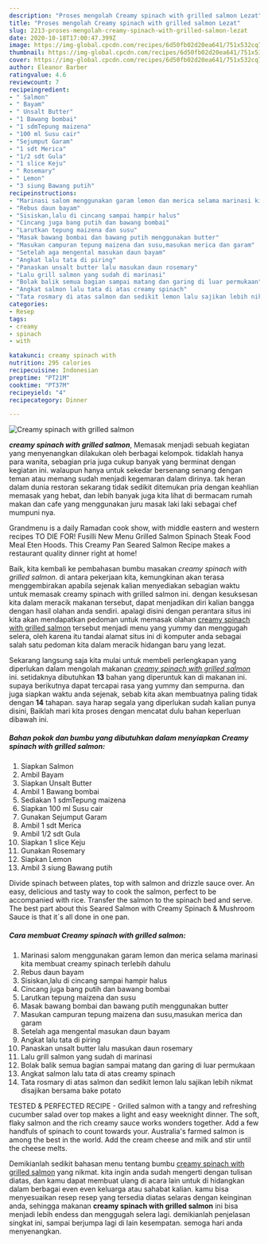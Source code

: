 ```yaml
---
description: "Proses mengolah Creamy spinach with grilled salmon Lezat"
title: "Proses mengolah Creamy spinach with grilled salmon Lezat"
slug: 2213-proses-mengolah-creamy-spinach-with-grilled-salmon-lezat
date: 2020-10-18T17:00:47.399Z
image: https://img-global.cpcdn.com/recipes/6d50fb02d20ea641/751x532cq70/creamy-spinach-with-grilled-salmon-foto-resep-utama.jpg
thumbnail: https://img-global.cpcdn.com/recipes/6d50fb02d20ea641/751x532cq70/creamy-spinach-with-grilled-salmon-foto-resep-utama.jpg
cover: https://img-global.cpcdn.com/recipes/6d50fb02d20ea641/751x532cq70/creamy-spinach-with-grilled-salmon-foto-resep-utama.jpg
author: Eleanor Barber
ratingvalue: 4.6
reviewcount: 7
recipeingredient:
- " Salmon"
- " Bayam"
- " Unsalt Butter"
- "1 Bawang bombai"
- "1 sdmTepung maizena"
- "100 ml Susu cair"
- "Sejumput Garam"
- "1 sdt Merica"
- "1/2 sdt Gula"
- "1 slice Keju"
- " Rosemary"
- " Lemon"
- "3 siung Bawang putih"
recipeinstructions:
- "Marinasi salom menggunakan garam lemon dan merica selama marinasi kita membuat creamy spinach terlebih dahulu"
- "Rebus daun bayam"
- "Sisiskan,lalu di cincang sampai hampir halus"
- "Cincang juga bang putih dan bawang bombai"
- "Larutkan tepung maizena dan susu"
- "Masak bawang bombai dan bawang putih menggunakan butter"
- "Masukan campuran tepung maizena dan susu,masukan merica dan garam"
- "Setelah aga mengental masukan daun bayam"
- "Angkat lalu tata di piring"
- "Panaskan unsalt butter lalu masukan daun rosemary"
- "Lalu grill salmon yang sudah di marinasi"
- "Bolak balik semua bagian sampai matang dan garing di luar permukaan"
- "Angkat salmon lalu tata di atas creamy spinach"
- "Tata rosmary di atas salmon dan sedikit lemon lalu sajikan lebih nikmat disajikan bersama bake potato"
categories:
- Resep
tags:
- creamy
- spinach
- with

katakunci: creamy spinach with 
nutrition: 295 calories
recipecuisine: Indonesian
preptime: "PT21M"
cooktime: "PT37M"
recipeyield: "4"
recipecategory: Dinner

---
```



![Creamy spinach with grilled salmon](https://img-global.cpcdn.com/recipes/6d50fb02d20ea641/751x532cq70/creamy-spinach-with-grilled-salmon-foto-resep-utama.jpg)

<b><i>creamy spinach with grilled salmon</i></b>, Memasak menjadi sebuah kegiatan yang menyenangkan dilakukan oleh berbagai kelompok. tidaklah hanya para wanita, sebagian pria juga cukup banyak yang berminat dengan kegiatan ini. walaupun hanya untuk sekedar bersenang senang dengan teman atau memang sudah menjadi kegemaran dalam dirinya. tak heran dalam dunia restoran sekarang tidak sedikit ditemukan pria dengan keahlian memasak yang hebat, dan lebih banyak juga kita lihat di bermacam rumah makan dan cafe yang menggunakan juru masak laki laki sebagai chef mumpuni nya.

Grandmenu is a daily Ramadan cook show, with middle eastern and western recipes TO DIE FOR! Fusilli New Menu Grilled Salmon Spinach Steak Food Meal Eten Hoods. This Creamy Pan Seared Salmon Recipe makes a restaurant quality dinner right at home!

Baik, kita kembali ke pembahasan bumbu masakan <i>creamy spinach with grilled salmon</i>. di antara pekerjaan kita, kemungkinan akan terasa menggembirakan apabila sejenak kalian menyediakan sebagian waktu untuk memasak creamy spinach with grilled salmon ini. dengan kesuksesan kita dalam meracik makanan tersebut, dapat menjadikan diri kalian bangga dengan hasil olahan anda sendiri. apalagi disini dengan perantara situs ini kita akan mendapatkan pedoman untuk memasak olahan <u>creamy spinach with grilled salmon</u> tersebut menjadi menu yang yummy dan menggugah selera, oleh karena itu tandai alamat situs ini di komputer anda sebagai salah satu pedoman kita dalam meracik hidangan baru yang lezat.


Sekarang langsung saja kita mulai untuk membeli perlengkapan yang diperlukan dalam mengolah makanan <u><i>creamy spinach with grilled salmon</i></u> ini. setidaknya dibutuhkan <b>13</b> bahan yang diperuntuk kan di makanan ini. supaya berikutnya dapat tercapai rasa yang yummy dan sempurna. dan juga siapkan waktu anda sejenak, sebab kita akan membuatnya paling tidak dengan <b>14</b> tahapan. saya harap segala yang diperlukan sudah kalian punya disini, Baiklah mari kita proses dengan mencatat dulu bahan keperluan dibawah ini.

<!--inarticleads1-->

##### Bahan pokok dan bumbu yang dibutuhkan dalam menyiapkan Creamy spinach with grilled salmon:

1. Siapkan  Salmon
1. Ambil  Bayam
1. Siapkan  Unsalt Butter
1. Ambil 1 Bawang bombai
1. Sediakan 1 sdmTepung maizena
1. Siapkan 100 ml Susu cair
1. Gunakan Sejumput Garam
1. Ambil 1 sdt Merica
1. Ambil 1/2 sdt Gula
1. Siapkan 1 slice Keju
1. Gunakan  Rosemary
1. Siapkan  Lemon
1. Ambil 3 siung Bawang putih


Divide spinach between plates, top with salmon and drizzle sauce over. An easy, delicious and tasty way to cook the salmon, perfect to be accompanied with rice. Transfer the salmon to the spinach bed and serve. The best part about this Seared Salmon with Creamy Spinach &amp; Mushroom Sauce is that it´s all done in one pan. 

<!--inarticleads2-->

##### Cara membuat Creamy spinach with grilled salmon:

1. Marinasi salom menggunakan garam lemon dan merica selama marinasi kita membuat creamy spinach terlebih dahulu
1. Rebus daun bayam
1. Sisiskan,lalu di cincang sampai hampir halus
1. Cincang juga bang putih dan bawang bombai
1. Larutkan tepung maizena dan susu
1. Masak bawang bombai dan bawang putih menggunakan butter
1. Masukan campuran tepung maizena dan susu,masukan merica dan garam
1. Setelah aga mengental masukan daun bayam
1. Angkat lalu tata di piring
1. Panaskan unsalt butter lalu masukan daun rosemary
1. Lalu grill salmon yang sudah di marinasi
1. Bolak balik semua bagian sampai matang dan garing di luar permukaan
1. Angkat salmon lalu tata di atas creamy spinach
1. Tata rosmary di atas salmon dan sedikit lemon lalu sajikan lebih nikmat disajikan bersama bake potato


TESTED &amp; PERFECTED RECIPE - Grilled salmon with a tangy and refreshing cucumber salad over top makes a light and easy weeknight dinner. The soft, flaky salmon and the rich creamy sauce works wonders together. Add a few handfuls of spinach to count towards your. Australia&#39;s farmed salmon is among the best in the world. Add the cream cheese and milk and stir until the cheese melts. 

Demikianlah sedikit bahasan menu tentang bumbu <u>creamy spinach with grilled salmon</u> yang nikmat. kita ingin anda sudah mengerti dengan tulisan diatas, dan kamu dapat membuat ulang di acara lain untuk di hidangkan dalam berbagai even even keluarga atau sahabat kalian. kamu bisa menyesuaikan resep resep yang tersedia diatas selaras dengan keinginan anda, sehingga makanan <b>creamy spinach with grilled salmon</b> ini bisa menjadi lebih endess dan menggugah selera lagi. demikianlah penjelasan singkat ini, sampai berjumpa lagi di lain kesempatan. semoga hari anda menyenangkan.
